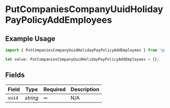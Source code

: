 # PutCompaniesCompanyUuidHolidayPayPolicyAddEmployees

## Example Usage

```typescript
import { PutCompaniesCompanyUuidHolidayPayPolicyAddEmployees } from "gusto_embedded/models/operations";

let value: PutCompaniesCompanyUuidHolidayPayPolicyAddEmployees = {};
```

## Fields

| Field              | Type               | Required           | Description        |
| ------------------ | ------------------ | ------------------ | ------------------ |
| `uuid`             | *string*           | :heavy_minus_sign: | N/A                |